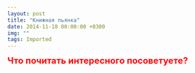 ```yaml
---
layout: post
title: "Книжная пьянка"
date: 2014-11-18 00:00:00 +0300
img: ""
tags: Imported
---
```


<font style="font-weight: bold; font-size:20px; color:red">Что почитать интересного посоветуете?</font>